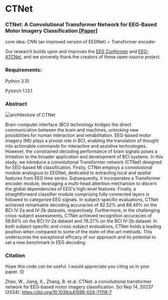 # CTNet
### CTNet: A Convolutional Transformer Network for EEG-Based Motor Imagery Classification [[Paper](https://www.nature.com/articles/s41598-024-71118-7)]
core idea: CNN (an improved version of EEGNet) + Transformer encoder 

Our research builds upon and improves the [EEG Conformer](https://github.com/eeyhsong/EEG-Conformer) and [EEG-ATCNet](https://github.com/Altaheri/EEG-ATCNet), and we sincerely thank the creators of these open-source project.

### Requirements:
Python 3.10

Pytorch 1.13.1

### Abstract
![architecture of CTNet](https://raw.githubusercontent.com/snailpt/CTNet/main/architecture.png)

Brain-computer interface (BCI) technology bridges the direct communication between the brain and machines, unlocking new possibilities for human interaction and rehabilitation. EEG-based motor imagery (MI) plays a pivotal role in BCI, enabling the translation of thought into actionable commands for interactive and assistive technologies. However, the constrained decoding performance of brain signals poses a limitation to the broader application and development of BCI systems. In this study, we introduce a convolutional Transformer network (CTNet) designed for EEG-based MI classification. Firstly, CTNet employs a convolutional module analogous to EEGNet, dedicated to extracting local and spatial features from EEG time series. Subsequently, it incorporates a Transformer encoder module, leveraging a multi-head attention mechanism to discern the global dependencies of EEG's high-level features. Finally, a straightforward classifier module comprising fully connected layers is followed to categorize EEG signals. In subject-specific evaluations, CTNet achieved remarkable decoding accuracies of 82.52% and 88.49% on the BCI IV-2a and IV-2b datasets, respectively. Furthermore, in the challenging cross-subject assessments, CTNet achieved recognition accuracies of 58.64% on the BCI IV-2a dataset and 76.27% on the BCI IV-2b dataset. In both subject-specific and cross-subject evaluations, CTNet holds a leading position when compared to some of the state-of-the-art methods. This underscores the exceptional efficacy of our approach and its potential to set a new benchmark in EEG decoding.

### Citation
Hope this code can be useful. I would appreciate you citing us in your paper. 😊

Zhao, W., Jiang, X., Zhang, B. et al. CTNet: a convolutional transformer network for EEG-based motor imagery classification. Sci Rep 14, 20237 (2024). https://doi.org/10.1038/s41598-024-71118-7
